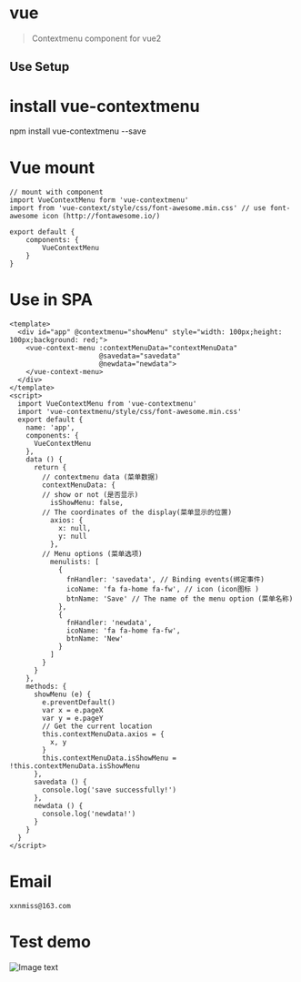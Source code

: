 # vue

> Contextmenu component for vue2

## Use Setup

# install vue-contextmenu
npm install vue-contextmenu --save

# Vue mount
	// mount with component
	import VueContextMenu form 'vue-contextmenu'
	import from 'vue-context/style/css/font-awesome.min.css' // use font-awesome icon (http://fontawesome.io/)

	export default {
		components: {
			VueContextMenu
		}
	}
# Use in SPA
	<template>
	  <div id="app" @contextmenu="showMenu" style="width: 100px;height: 100px;background: red;">
	    <vue-context-menu :contextMenuData="contextMenuData" 
		                  @savedata="savedata"
		                  @newdata="newdata">
	    </vue-context-menu>
	  </div>
	</template>
	<script>
	  import VueContextMenu from 'vue-contextmenu'
	  import 'vue-contextmenu/style/css/font-awesome.min.css'
	  export default {
	    name: 'app',
	    components: {
	      VueContextMenu
	    },
	    data () {
	      return {
	      	// contextmenu data (菜单数据)
	        contextMenuData: {
	        // show or not (是否显示)
	          isShowMenu: false,
	        // The coordinates of the display(菜单显示的位置)
	          axios: {
	            x: null,
	            y: null
	          },
	        // Menu options (菜单选项)
	          menulists: [
	            {
	              fnHandler: 'savedata', // Binding events(绑定事件)
	              icoName: 'fa fa-home fa-fw', // icon (icon图标 )
	              btnName: 'Save' // The name of the menu option (菜单名称)
	            }, 
	            {
	              fnHandler: 'newdata', 
	              icoName: 'fa fa-home fa-fw', 
	              btnName: 'New'
	            }
	          ]
	        }
	      }
	    },
	    methods: {
	      showMenu (e) {
	        e.preventDefault()
	        var x = e.pageX
	        var y = e.pageY
	        // Get the current location
	        this.contextMenuData.axios = {
	          x, y
	        }
	        this.contextMenuData.isShowMenu = !this.contextMenuData.isShowMenu
	      },
	      savedata () {
	      	console.log('save successfully!')
	      },
	      newdata () {
	      	console.log('newdata!')
	      }
	    }
	  }
	</script>
# Email
    xxnmiss@163.com
# Test demo
![Image text](https://raw.githubusercontent.com/chIIC/vue-contextmenu/master/test.gif)





